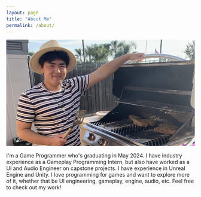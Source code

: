 ```yaml
---
layout: page
title: "About Me"
permalink: /about/
---
```


![Picture 1](/assets/Images/MasatoLinAboutMe.png)

I'm a Game Programmer who's graduating in May 2024. I have industry experience as a Gameplay Programming Intern, but also have worked as a UI and Audio Engineer on capstone projects. I have experience in Unreal Engine and Unity. I love programming for games and want to explore more of it, whether that be UI engineering, gameplay, engine, audio, etc. Feel free to check out my work!
